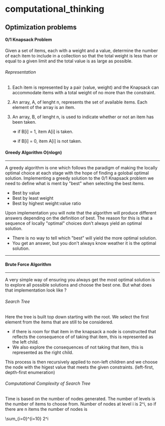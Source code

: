 # computational_thinking

## Optimization problems

#### 0/1 Knapsack Problem 
Given a set of items, each with a weight and a value, determine the number of each item to include in a collection so that the total weight is less than or equal to a given limit and the total value is as large as possible.
###### Representation 
1. Each item is represented by a pair (value, weight) and the Knapsack can accommodate items with a total weight of no more than the constraint. 
2. An array, A, of lenght n, represents the set of available items. Each element of the array is an item.
3. An array, B, of lenght n, is used to indicate whether or not an item has been taken.

   => if B[i] = 1, item A[i] is taken.

   => if B[i] = 0, item A[i] is not taken.

#### Greedy Algorithm O(nlogn)
---
A greedy algorithm is one which follows the paradigm of making the locally optimal choice at each stage with the hope of finding a golobal optimal solution. Implementing a greedy solution to the 0/1 Knapsack problem we need to define what is ment by "best" when selecting the
best items. 
* Best by value 
* Best by least weight
* Best by highest weight:value ratio

Upon implementation you will note that the algorithm will produce different answers depending on the definition of best. The reason for this is that a sequence of locally "optimal" choices don't always yield an optimal solution. 
* There is no way to tell which "best" will yield the more optimal solution.
* You get an answer, but you don't always know weather it is the optimal solution.

---

#### Brute Force Algorithm
---
A very simple way of ensuring you always get the most optimal solution is to explore all possible solutions and choose the best one. But what does that implementation look like ?
###### Search Tree 
Here the tree is built top down starting with the root. We select the first element from the items that are still to be considered. 
* if there is room for that item in the knapsack a node is constructed that reflects the consequence of of taking that item, this is represented as the left child. 
* We also explore the consequences of not taking that item, this is represented as the right child. 

This process is then recursively applied to non-left children and we choose the node with the higest value that meets the given constraints. (left-first, depth-first enumeration)
###### Computational Complexity of Search Tree
Time is based on the number of nodes generated. The number of levels is the number of items to choose from. Number of nodes at level i is 2^i, so if there are n items the number of nodes is 

   \sum_{i=0}^{i=10} 2^i



